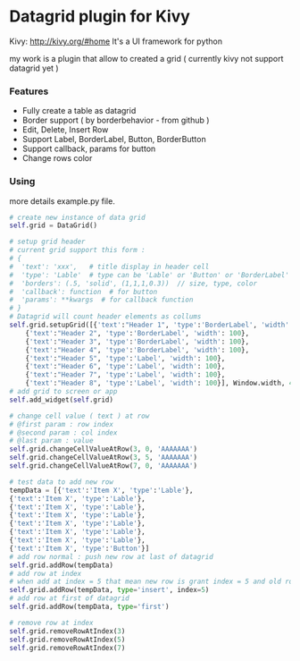 # Datagrid plugin for Kivy

Kivy: http://kivy.org/#home 
It's a UI framework for python

my work is a plugin that allow to created a grid ( currently kivy not support datagrid yet )

### Features
- Fully create a table as datagrid
- Border support ( by borderbehavior - from github )
- Edit, Delete, Insert Row
- Support Label, BorderLabel, Button, BorderButton
- Support callback, params for button
- Change rows color

### Using

more details example.py file.


```python
# create new instance of data grid
self.grid = DataGrid()

# setup grid header
# current grid support this form : 
# {
#  'text': 'xxx',   # title display in header cell
#  'type': 'Lable'  # type can be 'Lable' or 'Button' or 'BorderLabel' or 'BorderButton'
#  'borders': (.5, 'solid', (1,1,1,0.3))  // size, type, color
#  'callback': function  # for button
#  'params': **kwargs  # for callback function
# }
# Datagrid will count header elements as collums
self.grid.setupGrid([{'text':"Header 1", 'type':'BorderLabel', 'width': 100}, 
	{'text':"Header 2", 'type':'BorderLabel', 'width': 100},
	{'text':"Header 3", 'type':'BorderLabel', 'width': 100}, 
	{'text':"Header 4", 'type':'BorderLabel', 'width': 100}, 
	{'text':"Header 5", 'type':'Label', 'width': 100}, 
	{'text':"Header 6", 'type':'Label', 'width': 100}, 
	{'text':"Header 7", 'type':'Label', 'width': 100}, 
	{'text':"Header 8", 'type':'Label', 'width': 100}], Window.width, 46)
# add grid to screen or app
self.add_widget(self.grid)

# change cell value ( text ) at row 
# @first param : row index
# @second param : col index
# @last param : value
self.grid.changeCellValueAtRow(3, 0, 'AAAAAAA')
self.grid.changeCellValueAtRow(3, 5, 'AAAAAAA')
self.grid.changeCellValueAtRow(7, 0, 'AAAAAAA')

# test data to add new row
tempData = [{'text':'Item X', 'type':'Lable'}, 
{'text':'Item X', 'type':'Lable'}, 
{'text':'Item X', 'type':'Lable'}, 
{'text':'Item X', 'type':'Lable'}, 
{'text':'Item X', 'type':'Lable'}, 
{'text':'Item X', 'type':'Lable'}, 
{'text':'Item X', 'type':'Lable'}, 
{'text':'Item X', 'type':'Button'}]
# add row normal : push new row at last of datagrid
self.grid.addRow(tempData)
# add row at index
# when add at index = 5 that mean new row is grant index = 5 and old row at index = 5 that change to index = 6 
self.grid.addRow(tempData, type='insert', index=5)
# add row at first of datagrid
self.grid.addRow(tempData, type='first')

# remove row at index
self.grid.removeRowAtIndex(3)
self.grid.removeRowAtIndex(5)
self.grid.removeRowAtIndex(7)

```


